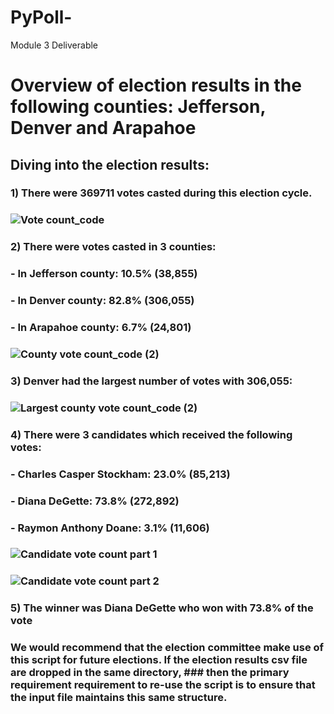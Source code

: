# PyPoll-
Module 3 Deliverable

# Overview of election results in the following counties: Jefferson, Denver and Arapahoe

## Diving into the election results:

### 1) There were 369711 votes casted during this election cycle.
###    ![Vote count_code](https://user-images.githubusercontent.com/114181709/196832223-493623de-3156-479c-9173-e937b6befd56.png)
###
###
###
### 2) There were votes casted in 3 counties:
###   - In Jefferson county: 10.5% (38,855)
###   - In Denver county: 82.8% (306,055)
###   - In Arapahoe county: 6.7% (24,801)    
###    ![County vote count_code (2)](https://user-images.githubusercontent.com/114181709/196833039-afc0832a-23b8-4a70-bb50-7d444e5a2079.png)
###
###
### 3) Denver had the largest number of votes with 306,055: 
###    ![Largest county vote count_code (2)](https://user-images.githubusercontent.com/114181709/196831899-b2f01c47-7890-4157-8e6d-bc59e0f2fa2c.png)
###
###
###
### 4) There were 3 candidates which received the following votes:
###   - Charles Casper Stockham: 23.0% (85,213)
###   - Diana DeGette: 73.8% (272,892)
###   - Raymon Anthony Doane: 3.1% (11,606)
###   ![Candidate vote count part 1](https://user-images.githubusercontent.com/114181709/196833330-e92bcfb8-5e3e-47d4-ae08-189faef9127c.png)
###   ![Candidate vote count part 2](https://user-images.githubusercontent.com/114181709/196833338-cb5d4c1b-9447-4724-ac3e-f8dec9d3aad3.png)
###
### 5) The winner was Diana DeGette who won with 73.8% of the vote

### We would recommend that the election committee make use of this script for future elections. If the election results csv file are dropped in the same directory, ### then the primary requirement requirement to re-use the script is to ensure that the input file maintains this same structure. 
